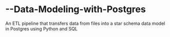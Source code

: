 # --Data-Modeling-with-Postgres
An ETL pipeline that transfers data from files into a star schema data model in Postgres using Python and SQL
